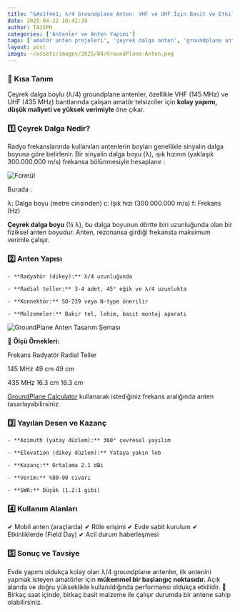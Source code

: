 ```yaml
---
title: "&#x1f4e1; λ/4 Groundplane Anten: VHF ve UHF İçin Basit ve Etkili Çözüm"
date: 2025-04-22 10:41:39
author: TA1SPH
categories: ['Antenler ve Anten Yapımı']
tags: ['amatör anten projeleri', 'çeyrek dalga anten', 'groundplane anten', 'lambda 4 anten', 'vhf uhf anten yapımı']
layout: post
image: ~/assets/images/2025/04/GroundPlane-Anten.png
---
```


### 📌 Kısa Tanım
Çeyrek dalga boylu (λ/4) groundplane antenler, özellikle VHF (145 MHz) ve UHF (435 MHz) bantlarında çalışan amatör telsizciler için **kolay yapımı, düşük maliyeti ve yüksek verimiyle** öne çıkar.
### 1️⃣ Çeyrek Dalga Nedir?
Radyo frekanslarında kullanılan antenlerin boyları genellikle sinyalin dalga boyuna göre belirlenir. Bir sinyalin dalga boyu (λ), ışık hızının (yaklaşık 300.000.000 m/s) frekansa bölünmesiyle hesaplanır :

![Formül](/assets/images/2025/04/Formul.png)

Burada :

λ: Dalga boyu (metre cinsinden)
c: Işık hızı (300.000.000 m/s)
f: Frekans (Hz)

**Çeyrek dalga boyu** (¼ λ), bu dalga boyunun dörtte biri uzunluğunda olan bir fiziksel anten boyudur. Anten, rezonansa girdiği frekansta maksimum verimle çalışır.
### 2️⃣ Anten Yapısı

 	- **Radyatör (dikey):** λ/4 uzunluğunda

 	- **Radial teller:** 3-4 adet, 45° eğik ve λ/4 uzunlukta

 	- **Konnektör:** SO-239 veya N-type önerilir

 	- **Malzemeler:** Bakır tel, lehim, basit montaj aparatı

![GroundPlane Anten Tasarım Şeması](/assets/images/2025/04/GroundPlane-Anten-Tasarim-Semasi-1.png)

📐 **Ölçü Örnekleri:**

Frekans
Radyatör
Radial Teller

145 MHz
49 cm
49 cm

435 MHz
16.3 cm
16.3 cm

[GroundPlane Calculator](https://m0ukd.com/calculators/quarter-wave-ground-plane-antenna-calculator/) kullanarak istediğiniz frekans aralığında anten tasarlayabilirsiniz.
### 3️⃣ Yayılan Desen ve Kazanç

 	- **Azimuth (yatay düzlem):** 360° çevresel yayılım

 	- **Elevation (dikey düzlem):** Yataya yakın lob

 	- **Kazanç:** Ortalama 2.1 dBi

 	- **Verim:** %80-90 civarı

 	- **SWR:** Düşük (1.2:1 gibi)

### 4️⃣ Kullanım Alanları
✔ Mobil anten (araçlarda)
✔ Röle erişimi
✔ Evde sabit kurulum
✔ Etkinliklerde (Field Day)
✔ Acil durum haberleşmesi
### 5️⃣ Sonuç ve Tavsiye
Evde yapımı oldukça kolay olan λ/4 groundplane antenler, ilk antenini yapmak isteyen amatörler için **mükemmel bir başlangıç noktasıdır.** Açık alanda ve doğru yükseklikle kullanıldığında performansı oldukça etkilidir.
🔧 Birkaç saat içinde, birkaç basit malzeme ile çalışır durumda bir antene sahip olabilirsiniz.